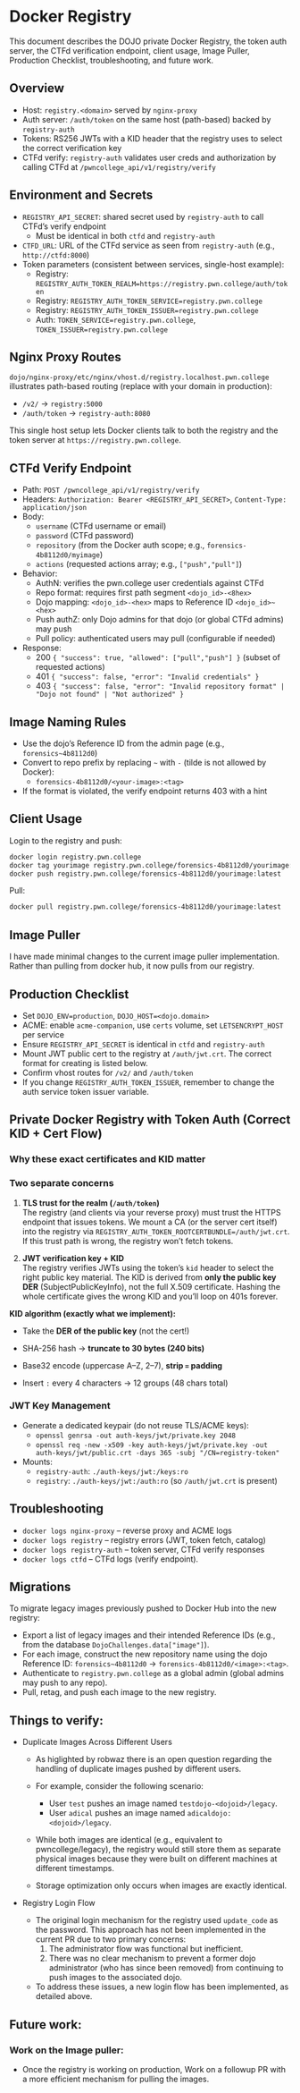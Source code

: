 # Docker Registry

This document describes the DOJO private Docker Registry, the token auth server, the CTFd verification endpoint, client usage, Image Puller, Production Checklist, troubleshooting, and future work.

## Overview

- Host: `registry.<domain>` served by `nginx-proxy`
- Auth server: `/auth/token` on the same host (path-based) backed by `registry-auth`
- Tokens: RS256 JWTs with a KID header that the registry uses to select the correct verification key
- CTFd verify: `registry-auth` validates user creds and authorization by calling CTFd at `/pwncollege_api/v1/registry/verify`


## Environment and Secrets

- `REGISTRY_API_SECRET`: shared secret used by `registry-auth` to call CTFd’s verify endpoint
  - Must be identical in both `ctfd` and `registry-auth`
- `CTFD_URL`: URL of the CTFd service as seen from `registry-auth` (e.g., `http://ctfd:8000`)
- Token parameters (consistent between services, single-host example):
  - Registry: `REGISTRY_AUTH_TOKEN_REALM=https://registry.pwn.college/auth/token`
  - Registry: `REGISTRY_AUTH_TOKEN_SERVICE=registry.pwn.college`
  - Registry: `REGISTRY_AUTH_TOKEN_ISSUER=registry.pwn.college`
  - Auth: `TOKEN_SERVICE=registry.pwn.college`, `TOKEN_ISSUER=registry.pwn.college`

## Nginx Proxy Routes

`dojo/nginx-proxy/etc/nginx/vhost.d/registry.localhost.pwn.college` illustrates path-based routing (replace with your domain in production):

- `/v2/` → `registry:5000`
- `/auth/token` → `registry-auth:8080`

This single host setup lets Docker clients talk to both the registry and the token server at `https://registry.pwn.college`.

## CTFd Verify Endpoint

- Path: `POST /pwncollege_api/v1/registry/verify`
- Headers: `Authorization: Bearer <REGISTRY_API_SECRET>`, `Content-Type: application/json`
- Body:
  - `username` (CTFd username or email)
  - `password` (CTFd password)
  - `repository` (from the Docker auth scope; e.g., `forensics-4b8112d0/myimage`)
  - `actions` (requested actions array; e.g., `["push","pull"]`)
- Behavior:
  - AuthN: verifies the pwn.college user credentials against CTFd
  - Repo format: requires first path segment `<dojo_id>-<8hex>`
  - Dojo mapping: `<dojo_id>-<hex>` maps to Reference ID `<dojo_id>~<hex>`
  - Push authZ: only Dojo admins for that dojo (or global CTFd admins) may push
  - Pull policy: authenticated users may pull (configurable if needed)
- Response:
  - 200 `{ "success": true, "allowed": ["pull","push"] }` (subset of requested actions)
  - 401 `{ "success": false, "error": "Invalid credentials" }`
  - 403 `{ "success": false, "error": "Invalid repository format" | "Dojo not found" | "Not authorized" }`

## Image Naming Rules

- Use the dojo’s Reference ID from the admin page (e.g., `forensics~4b8112d0`)
- Convert to repo prefix by replacing `~` with `-` (tilde is not allowed by Docker):
  - `forensics-4b8112d0/<your-image>:<tag>`
- If the format is violated, the verify endpoint returns 403 with a hint

## Client Usage

Login to the registry and push:

```sh
docker login registry.pwn.college
docker tag yourimage registry.pwn.college/forensics-4b8112d0/yourimage:latest
docker push registry.pwn.college/forensics-4b8112d0/yourimage:latest
```

Pull:

```sh
docker pull registry.pwn.college/forensics-4b8112d0/yourimage:latest
```

## Image Puller 

I have made minimal changes to the current image puller implementation. Rather than pulling from docker hub, it now pulls from our registry.

## Production Checklist

- Set `DOJO_ENV=production`, `DOJO_HOST=<dojo.domain>`
- ACME: enable `acme-companion`, use `certs` volume, set `LETSENCRYPT_HOST` per service
- Ensure `REGISTRY_API_SECRET` is identical in `ctfd` and `registry-auth`
- Mount JWT public cert to the registry at `/auth/jwt.crt`. The correct format for creating is listed below.
- Confirm vhost routes for `/v2/` and `/auth/token`
- If you change `REGISTRY_AUTH_TOKEN_ISSUER`, remember to change the auth service token issuer variable.

## Private Docker Registry with Token Auth (Correct KID + Cert Flow)

### Why these exact certificates and KID matter

### Two separate concerns

1. **TLS trust for the realm (`/auth/token`)**  
    The registry (and clients via your reverse proxy) must trust the HTTPS endpoint that issues tokens. We mount a CA (or the server cert itself) into the registry via `REGISTRY_AUTH_TOKEN_ROOTCERTBUNDLE=/auth/jwt.crt`. If this trust path is wrong, the registry won’t fetch tokens.
    
2. **JWT verification key + KID**  
    The registry verifies JWTs using the token’s `kid` header to select the right public key material. The KID is derived from **only the public key DER** (SubjectPublicKeyInfo), not the full X.509 certificate. Hashing the whole certificate gives the wrong KID and you’ll loop on 401s forever.
    

**KID algorithm (exactly what we implement):**

- Take the **DER of the public key** (not the cert!)
    
- SHA-256 hash → **truncate to 30 bytes (240 bits)**
    
- Base32 encode (uppercase A–Z, 2–7), **strip `=` padding**
    
- Insert `:` every 4 characters → 12 groups (48 chars total)
    

### JWT Key Management

- Generate a dedicated keypair (do not reuse TLS/ACME keys):
  - `openssl genrsa -out auth-keys/jwt/private.key 2048`
  - `openssl req -new -x509 -key auth-keys/jwt/private.key -out auth-keys/jwt/public.crt -days 365 -subj "/CN=registry-token"`
- Mounts:
  - `registry-auth`: `./auth-keys/jwt:/keys:ro`
  - `registry`: `./auth-keys/jwt:/auth:ro` (so `/auth/jwt.crt` is present)


## Troubleshooting

- `docker logs nginx-proxy` – reverse proxy and ACME logs
- `docker logs registry` – registry errors (JWT, token fetch, catalog)
- `docker logs registry-auth` – token server, CTFd verify responses
- `docker logs ctfd` – CTFd logs (verify endpoint).

## Migrations

To migrate legacy images previously pushed to Docker Hub into the new registry:

- Export a list of legacy images and their intended Reference IDs (e.g., from the database `DojoChallenges.data["image"]`).
- For each image, construct the new repository name using the dojo Reference ID: `forensics~4b8112d0` → `forensics-4b8112d0/<image>:<tag>`.
- Authenticate to `registry.pwn.college` as a global admin (global admins may push to any repo).
- Pull, retag, and push each image to the new registry.

## Things to verify:

- Duplicate Images Across Different Users
    - As higlighted by robwaz there is an open question regarding the handling of duplicate images pushed by different users.
    - For example, consider the following scenario:
        - User `test` pushes an image named `testdojo-<dojoid>/legacy`.
        - User `adical` pushes an image named `adicaldojo:<dojoid>/legacy`. 
    
    - While both images are identical (e.g., equivalent to pwncollege/legacy), the registry would still store them as separate physical images because they were built on different machines at different timestamps.
    - Storage optimization only occurs when images are exactly identical.

- Registry Login Flow
    - The original login mechanism for the registry used `update_code` as the password. This approach has not been implemented in the current PR due to two primary concerns:
        1. The administrator flow was functional but inefficient.
        2. There was no clear mechanism to prevent a former dojo administrator (who has since been removed) from continuing to push images to the associated dojo.
    - To address these issues, a new login flow has been implemented, as detailed above.

## Future work:

### Work on the Image puller:
 - Once the registry is working on production, Work on a followup PR with a more efficient mechanism for pulling the images.

